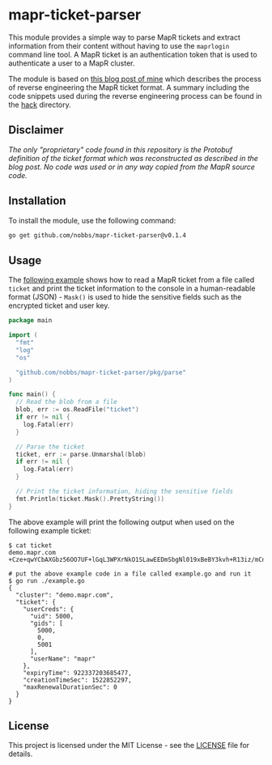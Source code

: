 # mapr-ticket-parser

This module provides a simple way to parse MapR tickets and extract information from their content without having to use the `maprlogin` command line tool. A MapR ticket is an authentication token that is used to authenticate a user to a MapR cluster.

The module is based on [this blog post of mine](https://nobbs.dev/posts/reverse-engineering-mapr-ticket-format/) which describes the process of reverse engineering the MapR ticket format. A summary including the code snippets used during the reverse engineering process can be found in the [hack](./hack) directory.

## Disclaimer

_The only "proprietary" code found in this repository is the Protobuf definition of the ticket format which was reconstructed as described in the blog post. No code was used or in any way copied from the MapR source code._

## Installation

To install the module, use the following command:

<!-- x-release-please-start-version -->

```bash
go get github.com/nobbs/mapr-ticket-parser@v0.1.4
```

<!-- x-release-please-end -->

## Usage

The [following example](./examples/main.go) shows how to read a MapR ticket from a file called `ticket` and print the ticket information to the console in a human-readable format (JSON) - `Mask()` is used to hide the sensitive fields such as the encrypted ticket and user key.

```go
package main

import (
  "fmt"
  "log"
  "os"

  "github.com/nobbs/mapr-ticket-parser/pkg/parse"
)

func main() {
  // Read the blob from a file
  blob, err := os.ReadFile("ticket")
  if err != nil {
    log.Fatal(err)
  }

  // Parse the ticket
  ticket, err := parse.Unmarshal(blob)
  if err != nil {
    log.Fatal(err)
  }

  // Print the ticket information, hiding the sensitive fields
  fmt.Println(ticket.Mask().PrettyString())
}
```

The above example will print the following output when used on the following example ticket:

```console
$ cat ticket
demo.mapr.com +Cze+qwYCbAXGbz56OO7UF+lGqL3WPXrNkO1SLawEEDmSbgNl019xBeBY3kvh+R13iz/mCnwpzsLQw4Y5jEnv5GtuIWbeoC95ha8VKwX8MKcE6Kn9nZ2AF0QminkHwNVBx6TDriGZffyJCfZzivBwBSdKoQEWhBOPFCIMAi7w2zV/SX5Ut7u4qIKvEpr0JHV7sLMWYLhYncM6CKMd7iECGvECsBvEZRVj+dpbEY0BaRN/W54/7wNWaSVELUF6JWHQ8dmsqty4cZlI0/MV10HZzIbl9sMLFQ=

# put the above example code in a file called example.go and run it
$ go run ./example.go
{
  "cluster": "demo.mapr.com",
  "ticket": {
    "userCreds": {
      "uid": 5000,
      "gids": [
        5000,
        0,
        5001
      ],
      "userName": "mapr"
    },
    "expiryTime": 922337203685477,
    "creationTimeSec": 1522852297,
    "maxRenewalDurationSec": 0
  }
}
```

## License

This project is licensed under the MIT License - see the [LICENSE](LICENSE) file for details.
